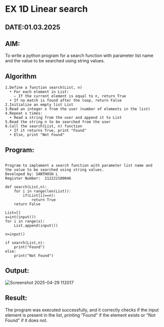 # EX 1D Linear search
## DATE:01.03.2025
## AIM:
To write a python program for a search function with parameter list name and the value to be searched using string values.

## Algorithm
```
1.Define a function search(List, n)
  • For each element in List:
    – If the current element is equal to n, return True
  • If no match is found after the loop, return False
2.Initialize an empty list List
3.Read an integer x from the user (number of elements in the list)
4.Repeat x times:
  • Read a string from the user and append it to List
5.Read the string n to be searched from the user
6.Call the search(List, n) function
  • If it returns True, print "Found"
  • Else, print "Not Found" 
```
## Program:
```

Program to implement a search function with parameter list name and the value to be searched using string values.
Developed by: SANTHOSH L
Register Number:  212222100046

def search(List,n):
    for i in range(len(List)):
        if(List[i]==n):
            return True
    return False

List=[]
x=int(input())
for i in range(x):
    List.append(input())

n=input()

if search(List,n):
    print("Found")
else:
    print("Not Found")
```

## Output:

![Screenshot 2025-04-29 112017](https://github.com/user-attachments/assets/352869b4-1700-4ce0-8664-b04ac343c5d2)


## Result:
The program was executed successfully, and it correctly checks if the input element is present in the list, printing "Found" if the element exists or "Not Found" if it does not.
